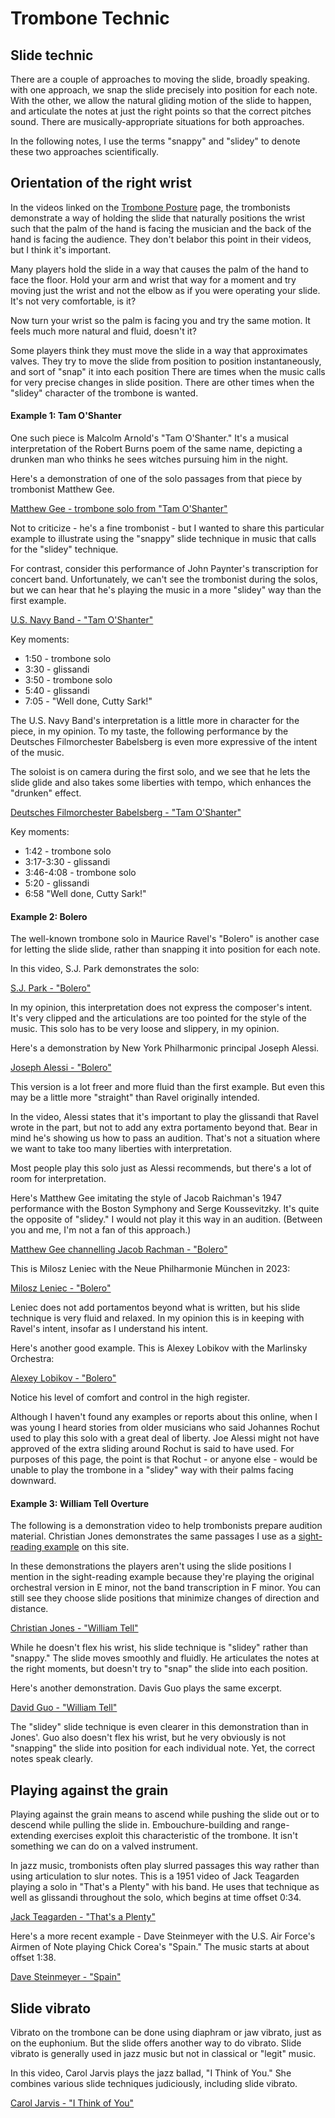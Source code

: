# Trombone Technic 

## Slide technic

There are a couple of approaches to moving the slide, broadly speaking. with one approach, we snap the slide precisely into position for each note. With the other, we allow the natural gliding motion of the slide to happen, and articulate the notes at just the right points so that the correct pitches sound. There are musically-appropriate situations for both approaches.

In the following notes, I use the terms "snappy" and "slidey" to denote these two approaches scientifically. 

## Orientation of the right wrist 

In the videos linked on the [Trombone Posture](trombone-posture.md) page, the trombonists demonstrate a way of holding the slide that naturally positions the wrist such that the palm of the hand is facing the musician and the back of the hand is facing the audience. They don't belabor this point in their videos, but I think it's important. 

Many players hold the slide in a way that causes the palm of the hand to face the floor. Hold your arm and wrist that way for a moment and try moving just the wrist and not the elbow as if you were operating your slide. It's not very comfortable, is it? 

Now turn your wrist so the palm is facing you and try the same motion. It feels much more natural and fluid, doesn't it? 

Some players think they must move the slide in a way that approximates valves. They try to move the slide from position to position instantaneously, and sort of "snap" it into each position There are times when the music calls for very precise changes in slide position. There are other times when the "slidey" character of the trombone is wanted. 

#### Example 1: Tam O'Shanter

One such piece is Malcolm Arnold's "Tam O'Shanter." It's a musical interpretation of the Robert Burns poem of the same name, depicting a drunken man who thinks he sees witches pursuing him in the night. 

Here's a demonstration of one of the solo passages from that piece by trombonist Matthew Gee.

[Matthew Gee - trombone solo from "Tam O'Shanter"](https://www.youtube.com/watch?v=eai23ZISE_E)

Not to criticize - he's a fine trombonist - but I wanted to share this particular example to illustrate using the "snappy" slide technique in music that calls for the "slidey" technique. 

For contrast, consider this performance of John Paynter's transcription for concert band. Unfortunately, we can't see the trombonist during the solos, but we can hear that he's playing the music in a more "slidey" way than the first example.

[U.S. Navy Band - "Tam O'Shanter"](https://www.youtube.com/watch?v=TPlNzeS5tdk)

Key moments:
- 1:50 - trombone solo 
- 3:30 - glissandi
- 3:50 - trombone solo 
- 5:40 - glissandi
- 7:05 - "Well done, Cutty Sark!"

The U.S. Navy Band's interpretation is a little more in character for the piece, in my opinion. To my taste, the following performance by the Deutsches Filmorchester Babelsberg is even more expressive of the intent of the music. 

The soloist is on camera during the first solo, and we see that he lets the slide glide and also takes some liberties with tempo, which enhances the "drunken" effect. 

[Deutsches Filmorchester Babelsberg - "Tam O'Shanter"](https://www.youtube.com/watch?v=gIcIU4o61WQ)

Key moments:
- 1:42 - trombone solo
- 3:17-3:30 - glissandi 
- 3:46-4:08 - trombone solo 
- 5:20 - glissandi 
- 6:58 "Well done, Cutty Sark!"

#### Example 2: Bolero 

The well-known trombone solo in Maurice Ravel's "Bolero" is another case for letting the slide slide, rather than snapping it into position for each note. 

In this video, S.J. Park demonstrates the solo:

[S.J. Park - "Bolero"](https://www.youtube.com/watch?v=3ahWiS--CUU)

In my opinion, this interpretation does not express the composer's intent. It's very clipped and the articulations are too pointed for the style of the music. This solo has to be very loose and slippery, in my opinion.

Here's a demonstration by New York Philharmonic principal Joseph Alessi.

[Joseph Alessi - "Bolero"](https://www.youtube.com/watch?v=ls7E2etqkgM)

This version is a lot freer and more fluid than the first example. But even this may be a little more "straight" than Ravel originally intended. 

In the video, Alessi states that it's important to play the glissandi that Ravel wrote in the part, but not to add any extra portamento beyond that. Bear in mind he's showing us how to pass an audition. That's not a situation where we want to take too many liberties with interpretation.

Most people play this solo just as Alessi recommends, but there's a lot of room for interpretation. 

Here's Matthew Gee imitating the style of Jacob Raichman's 1947 performance with the Boston Symphony and Serge Koussevitzky. It's quite the opposite of "slidey." I would not play it this way in an audition. (Between you and me, I'm not a fan of this approach.)

[Matthew Gee channelling Jacob Rachman - "Bolero"](https://www.youtube.com/watch?v=i51aJ3P0hhM)

This is Milosz Leniec with the Neue Philharmonie München in 2023:

[Milosz Leniec - "Bolero"](https://www.youtube.com/watch?v=7UA95a14Nqg)

Leniec does not add portamentos beyond what is written, but his slide technique is very fluid and relaxed. In my opinion this is in keeping with Ravel's intent, insofar as I understand his intent. 

Here's another good example. This is Alexey Lobikov with the Marlinsky Orchestra:

[Alexey Lobikov - "Bolero"](https://www.youtube.com/watch?v=d5SLpXOFStE)

Notice his level of comfort and control in the high register.

Although I haven't found any examples or reports about this online, when I was young I heard stories from older musicians who said Johannes Rochut used to play this solo with a great deal of liberty. Joe Alessi might not have approved of the extra sliding around Rochut is said to have used. For purposes of this page, the point is that Rochut - or anyone else - would be unable to play the trombone in a "slidey" way with their palms facing downward. 

#### Example 3: William Tell Overture 

The following is a demonstration video to help trombonists prepare audition material. Christian Jones demonstrates the same passages I use as a [sight-reading example](clues-example-3.md) on this site. 

In these demonstrations the players aren't using the slide positions I mention in the sight-reading example because they're playing the original orchestral version in E minor, not the band transcription in F minor. You can still see they choose slide positions that minimize changes of direction and distance.

[Christian Jones - "William Tell"](https://www.youtube.com/watch?v=-VX-yxcT-gA) 

While he doesn't flex his wrist, his slide technique is "slidey" rather than "snappy." The slide moves smoothly and fluidly. He articulates the notes at the right moments, but doesn't try to "snap" the slide into each position. 

Here's another demonstration. Davis Guo plays the same excerpt. 

[David Guo - "William Tell"](https://www.youtube.com/watch?v=M9m5uz5EBoQ)

The "slidey" slide technique is even clearer in this demonstration than in Jones'. Guo also doesn't flex his wrist, but he very obviously is not "snapping" the slide into position for each individual note. Yet, the correct notes speak clearly. 

## Playing against the grain

Playing against the grain means to ascend while pushing the slide out or to descend while pulling the slide in. Embouchure-building and range-extending exercises exploit this characteristic of the trombone. It isn't something we can do on a valved instrument.

In jazz music, trombonists often play slurred passages this way rather than using articulation to slur notes. This is a 1951 video of Jack Teagarden playing a solo in "That's a Plenty" with his band. He uses that technique as well as glissandi throughout the solo, which begins at time offset 0:34.

[Jack Teagarden - "That's a Plenty"](https://www.youtube.com/watch?v=nJeylIJzewU)

Here's a more recent example - Dave Steinmeyer with the U.S. Air Force's Airmen of Note playing Chick Corea's "Spain." The music starts at about offset 1:38. 
 
[Dave Steinmeyer - "Spain"](https://www.youtube.com/watch?v=WCjhaBsBvzk)

## Slide vibrato 

Vibrato on the trombone can be done using diaphram or jaw vibrato, just as on the euphonium. But the slide offers another way to do vibrato. Slide vibrato is generally used in jazz music but not in classical or "legit" music. 

In this video, Carol Jarvis plays the jazz ballad, "I Think of You." She combines various slide techniques judiciously, including slide vibrato. 

[Carol Jarvis - "I Think of You"](https://www.youtube.com/watch?v=6c0lG9gnmvY)

